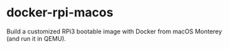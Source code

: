 # docker-rpi-macos
Build a customized RPi3 bootable image with Docker from macOS Monterey (and run it in QEMU).
